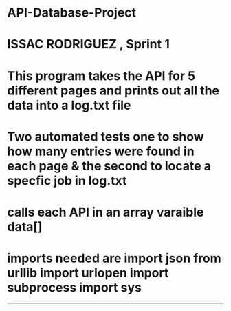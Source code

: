 # API-Database-Project
# ISSAC RODRIGUEZ , Sprint 1 
# This program takes the API for 5 different pages and prints out all the data into a log.txt file
# Two automated tests one to show how many entries were found in each page & the second to locate a specfic job in log.txt
# calls each API in an array varaible data[]
# imports needed are import json from urllib import urlopen import subprocess import sys
------------------------------------------------------------------------------------------------------------------
